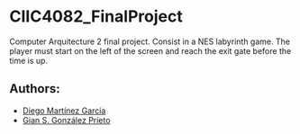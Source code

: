# CIIC4082_FinalProject
Computer Arquitecture 2 final project.
Consist in a NES labyrinth game. The player must start on the left of the screen and reach the exit gate before the time is up.

## Authors:
- [Diego Martínez García](www.github.com/diegomartinez13)
- [Gian S. González Prieto](www.github.com/gian-go)
